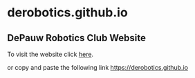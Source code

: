 # derobotics.github.io
<h2>DePauw Robotics Club Website</h2>
<p>To visit the website click <a href="https://derobotics.github.io">here</a>.</p>
<p>or copy and paste the following link <a href="https://derobotics.github.io">https://derobotics.github.io</a></p>
